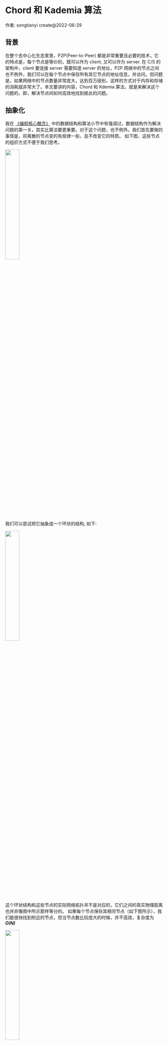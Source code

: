# Chord 和 Kademia 算法

作者: songtianyi create@2022-06-29

## 背景

在整个去中心化生态里里，P2P(Peer-to-Peer) 都是非常重要且必要的技术，它的特点是，每个节点是等价的，既可以作为 client, 又可以作为 server. 在 C/S 的架构中，client 要连接 server 需要知道 server 的地址，P2P 网络中的节点之间也不例外，我们可以在每个节点中保存所有其它节点的地址信息，并访问。但问题是，如果网络中的节点数量非常庞大，达到百万级别，这样的方式对于内存和存储的消耗就非常大了。本文要讲的内容，Chord 和 Kdemia 算法，就是来解决这个问题的，即，解决节点间如何高效地找到彼此的问题。

## 抽象化

我在 [《编程核心概念》](../programming/software-engineering/M-core-concepts-in-programming.html) 中的数据结构和算法小节中有强调过，数据结构作为解决问题的第一关，其实比算法要更重要。对于这个问题，也不例外。我们首先要做的事情是，将离散的节点变的有规律一些，且不改变它的特质。
如下图，这些节点的组织方式不便于我们思考。

<img src="https://songtianyi-blog.oss-cn-shenzhen.aliyuncs.com/A-simplified-IPFS-network-and-its-components-A-user-adds-data-to-the-network-and-its.png" width="30%">

我们可以尝试把它抽象成一个环状的结构, 如下:

<img src="https://songtianyi-blog.oss-cn-shenzhen.aliyuncs.com/peer-ring.png" width="30%">

这个环状结构和这些节点的实际网络拓扑并不是对应的，它们之间的真实物理距离也并非像图中所示那样等分的。
如果每个节点保存其相邻节点（如下图所示），我们能很快找到附近的节点，但当节点数比较庞大的时候，并不高效，复杂度为 ***O(N)***

<img src="https://songtianyi-blog.oss-cn-shenzhen.aliyuncs.com/peer-ring-basic-query.jpg" width="30%">

那如果跳着查呢？节点 0 保存了节点 8 的信息，这样节点 8 周围的节点也能较快被找到。

<img src="https://songtianyi-blog.oss-cn-shenzhen.aliyuncs.com/basic-query-with-jump.jpg" width="30%">

## Chord

在 [《算法优化之时空交换》](../programming/data-structure-and-algorithms/M-time-space-trade-off.html) 一文中有强调，算法优化的思路就是用空间和时间相互转换，找到一个平衡点。在上图中，我们多保存了一个节点的信息，查找效率可以认为提升了1倍，变为 ***O(N/2)***, 那么保存越多的节点信息，查找效率越高，但在本文开头，我们也强调了，不可能保存所有的信息(保存所有节点信息的查找复杂度为 ***O(1)***).

Chord 算法的做法是，每个节点保存最多 m = ***Ceil(log<sub>2</sub>N)*** 个节点的信息，***N*** 为节点数。假设当前节点为 0, 它所保存的节点(称之为 *successor*)为 1, 2, 4, 8. 如下图所示:

<img src="https://songtianyi-blog.oss-cn-shenzhen.aliyuncs.com/node-zero-successors.jpg" width="30%">

设当前节点为 ***n***, 其第 i (m >= i >= 1) successor 为 ***(n + 2<sup>i-1</sup>) mod 2<sup>m</sup>***

以 N 为 16 为例，按照上述方法构造出来的图应该如下:

<img src="https://songtianyi-blog.oss-cn-shenzhen.aliyuncs.com/Chord_network.png">

其中的一个节点的连接情况用粗线标记出来了。
保存 *successor* 的结构称为 *finger table*. Chord 算法的查找复杂度为 ***log<sub>2</sub>N)***

search(n, id)
 if id ∈

##

## 参考资料

* [Chord (peer-to-peer)](https://en.wikipedia.org/wiki/Chord_(peer-to-peer))
